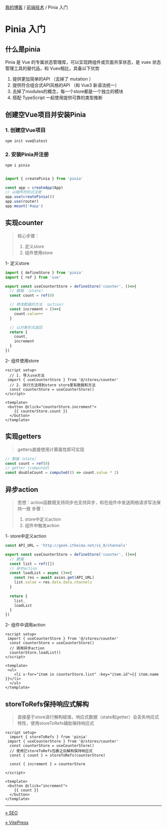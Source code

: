 [我的博客](../_index.md) / [前端技术](_index.md) / Pinia 入门

# Pinia 入门

## 什么是pinia

Pinia 是 Vue 的专属状态管理库，可以实现跨组件或页面共享状态，是 vuex 状态管理工具的替代品，和 Vuex相比，具备以下优势

1. 提供更加简单的API （去掉了 mutation ）
2. 提供符合组合式API风格的API （和 Vue3 新语法统一）
3. 去掉了modules的概念，每一个store都是一个独立的模块
4. 搭配 TypeScript 一起使用提供可靠的类型推断

## 创建空Vue项目并安装Pinia

### 1. 创建空Vue项目

```bash
npm init vue@latest
```

### 2. 安装Pinia并注册

```bash
npm i pinia
```

```javascript

import { createPinia } from 'pinia'

const app = createApp(App)
// 以插件的形式注册
app.use(createPinia())
app.use(router)
app.mount('#app')
```

## 实现counter
>
> 核心步骤：
>
> 1. 定义store
> 2. 组件使用store

1- 定义store

```javascript
import { defineStore } from 'pinia'
import { ref } from 'vue'

export const useCounterStore = defineStore('counter', ()=>{
  // 数据 （state）
  const count = ref(0)

  // 修改数据的方法 （action）
  const increment = ()=>{
    count.value++
  }

  // 以对象形式返回
  return {
    count,
    increment
  }
})

```

2- 组件使用store

```vue
<script setup>
  // 1. 导入use方法
 import { useCounterStore } from '@/stores/counter'
  // 2. 执行方法得到store store里有数据和方法
  const counterStore = useCounterStore()
</script>

<template>
 <button @click="counterStore.increment">
    {{ counterStore.count }}
  </button>
</template>
```

## 实现getters
>
> getters直接使用计算属性即可实现

```javascript
// 数据（state）
const count = ref(0)
// getter (computed)
const doubleCount = computed(() => count.value * 2)
```

## 异步action
>
> 思想：action函数既支持同步也支持异步，和在组件中发送网络请求写法保持一致
> 步骤：
>
> 1. store中定义action
> 2. 组件中触发action

1- store中定义action

```javascript
const API_URL = 'http://geek.itheima.net/v1_0/channels'

export const useCounterStore = defineStore('counter', ()=>{
  // 数据
  const list = ref([])
  // 异步action
  const loadList = async ()=>{
    const res = await axios.get(API_URL)
    list.value = res.data.data.channels
  }
  
  return {
    list,
    loadList
  }
})
```

2- 组件中调用action

```vue
<script setup>
 import { useCounterStore } from '@/stores/counter'
  const counterStore = useCounterStore()
  // 调用异步action
  counterStore.loadList()
</script>

<template>
 <ul>
    <li v-for="item in counterStore.list" :key="item.id">{{ item.name }}</li>
  </ul>
</template>
```

## storeToRefs保持响应式解构
>
> 直接基于store进行解构赋值，响应式数据（state和getter）会丢失响应式特性，使用storeToRefs辅助保持响应式

```vue
<script setup>
  import { storeToRefs } from 'pinia'
 import { useCounterStore } from '@/stores/counter'
  const counterStore = useCounterStore()
  // 使用它storeToRefs包裹之后解构保持响应式
  const { count } = storeToRefs(counterStore)

  const { increment } = counterStore
  
</script>

<template>
 <button @click="increment">
    {{ count }}
  </button>
</template>
```

---
[« SEO](build-site-seo-config.md)

[» VitePress](vitepress.md)
